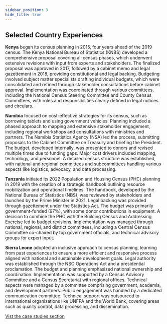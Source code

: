 ```yaml
---
sidebar_position: 3
hide_title: true
---
```


## Selected Country Experiences

**Kenya** began its census planning in 2015, four years ahead of the 2019 census. The Kenya National Bureau of Statistics (KNBS) developed a comprehensive proposal covering all census phases, which underwent extensive revisions with input from experts and stakeholders. The finalized proposal was approved in 2017, followed by a cabinet memo and legal gazettement in 2018, providing constitutional and legal backing. Budgeting involved subject matter specialists drafting individual budgets, which were consolidated and refined through stakeholder consultations before cabinet approval. Implementation was coordinated through various committees, including the National Census Steering Committee and County Census Committees, with roles and responsibilities clearly defined in legal notices and circulars.

**Namibia** focused on cost-effective strategies for its census, such as borrowing tablets and using government vehicles. Planning included a phased approach to mapping and extensive stakeholder engagement, including regional workshops and consultations with ministries and partners. The Namibia Statistics Agency (NSA) led the process, submitting proposals to the Cabinet Committee on Treasury and briefing the President. The budget, developed internally, was presented to donors and revised multiple times due to funding gaps. Major cost drivers included mapping, technology, and personnel. A detailed census structure was established, with national and regional committees and subcommittees handling various aspects like logistics, advocacy, and data processing.

**Tanzania** initiated its 2022 Population and Housing Census (PHC) planning in 2019 with the creation of a strategic handbook outlining resource mobilization and operational timelines. The handbook, developed by the National Bureau of Statistics (NBS), was reviewed by stakeholders and launched by the Prime Minister in 2021. Legal backing was provided through gazettement under the Statistics Act. The budget was primarily government-funded (97%), with some donor contributions in equipment. A decision to combine the PHC with the Building Census and Addressing Exercise led to budget revisions. Implementation was managed through national, regional, and district committees, including a Central Census Committee co-chaired by top government officials, and technical advisory groups for expert input.

**Sierra Leone** adopted an inclusive approach to census planning, learning from past experiences to ensure a more efficient and responsive process aligned with national and sustainable development goals. Legal authority was established through the NSO Operations Act and a presidential proclamation. The budget and planning emphasized national ownership and coordination. Implementation was supported by a Census Advisory Committee and a Census Secretariat with regional offices. Technical aspects were managed by a committee comprising government, academia, and development partners. Public engagement was handled by a dedicated communication committee. Technical support was outsourced to international organizations like UNFPA and the World Bank, covering areas such as quality control, data processing, and dissemination.

[Vist the case studies section](/docs/case-studies/Chapter-01/ch01-pes-case-studies)